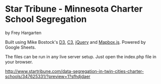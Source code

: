 Star Tribune - Minnesota Charter School Segregation
================

by Frey Hargarten

Built using Mike Bostock's [D3](https://github.com/mbostock/d3), [C3](https://github.com/masayuki0812/c3), [jQuery](https://github.com/jquery/jquery) and [Mapbox.js](https://www.mapbox.com/mapbox.js/api/v2.2.2/). Powered by Google Sheets.

The files can be run in any live server setup. Just open the index.php file in your browser.

http://www.startribune.com/data-segregation-in-twin-cities-charter-schools/347625331/?preview=1?sfhdjdaer